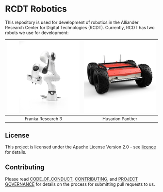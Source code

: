 <!--
SPDX-FileCopyrightText: Alliander N. V.

SPDX-License-Identifier: Apache-2.0
-->

# RCDT Robotics

This repository is used for development of robotics in the Alliander Research Center for Digital Technologies (RCDT). Currently, RCDT has two robots we use for development:

| ![drawing](img/fr3.jpg) | ![drawing](img/hp.jpg) |
| :---------------------: | :--------------------: |
|    Franka Research 3    |    Husarion Panther    |

## License

This project is licensed under the Apache License Version 2.0 - see [licence](../LICENSES/Apache-2.0.txt) for details.

## Contributing

Please read [CODE_OF_CONDUCT](CODE_OF_CONDUCT.md), [CONTRIBUTING](CONTRIBUTING.md), and [PROJECT GOVERNANCE](PROJECT_GOVERNANCE.md) for details on the process for submitting pull requests to us.
